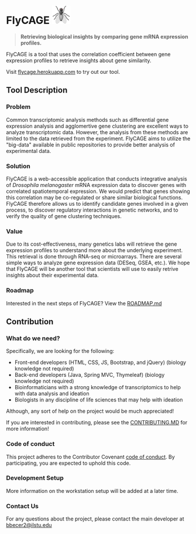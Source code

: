 # FlyCAGE <img src="./fly_cropped.png" alt="logo" width="50px" height="50px">

> __Retrieving biological insights by comparing gene mRNA expression profiles.__

FlyCAGE is a tool that uses the correlation coefficient between gene expression profiles to retrieve insights about gene similarity. 

Visit [flycage.herokuapp.com](flycage.herokuapp.com) to try out our tool.

## Tool Description
### Problem
Common transcriptomic analysis methods such as differential gene expression analysis and agglomertive gene clustering are excellent ways to analyze transcriptomic data. However, the analysis from these methods are limited to the data retrieved from the experiment. FlyCAGE aims to utilize the "big-data" available in public repositories to provide better analysis of experimental data.

### Solution
FlyCAGE is a web-accessible application that conducts integrative analysis of *Drosophila melanogaster* mRNA expression data to discover genes with correlated spatiotemporal expression. We would predict that genes showing this correlation may be co-regulated or share similar biological functions. FlyCAGE therefore allows us to identify candidate genes involved in a given process, to discover regulatory interactions in genetic networks, and to verify the quality of gene clustering techniques.

### Value
Due to its cost-effectiveness, many genetics labs will retrieve the gene expression profiles to understand more about the underlying experiment. This retrieval is done through RNA-seq or microarrays. There are several simple ways to analyze gene expression data (DESeq, GSEA, etc.). We hope that FlyCAGE will be another tool that scientists will use to easily retrive insights about their experimental data.

### Roadmap
Interested in the next steps of FlyCAGE? View the [ROADMAP.md](ROADMAP.md)

## Contribution
### What do we need?
Specifically, we are looking for the following:
 * Front-end developers (HTML, CSS, JS, Bootstrap, and jQuery) (biology knowledge not required)
 * Back-end developers (Java, Spring MVC, Thymeleaf) (biology knowledge not required)
 * Bioinformaticians with a strong knowledge of transcriptomics to help with data analysis and ideation
 * Biologists in any discipline of life sciences that may help with ideation
 
Although, any sort of help on the project would be much appreciated!

If you are interested in contributing, please see the [CONTRIBUTING.MD](https://github.com/CodingBash/FlyCAGE) for more information!

### Code of conduct
This project adheres to the Contributor Covenant [code of conduct](CODE_OF_CONDUCT.md). By participating, you are expected to uphold this code. 

### Development Setup
More information on the workstation setup will be added at a later time.

### Contact Us
For any questions about the project, please contact the main developer at [bbecer2@ilstu.edu](mailto:bbecer2@ilstu.edu)

